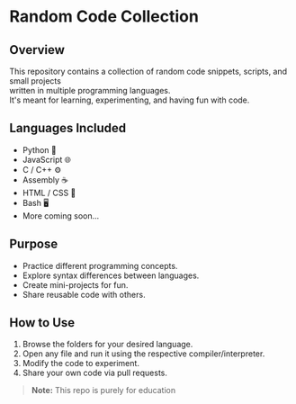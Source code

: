 # Random Code Collection

## Overview
This repository contains a collection of random code snippets, scripts, and small projects  
written in multiple programming languages.  
It's meant for learning, experimenting, and having fun with code.

## Languages Included
- Python 🐍
- JavaScript 🌐
- C / C++ ⚙️
- Assembly ☕
- HTML / CSS 🎨
- Bash 🖥️
- More coming soon...

## Purpose
- Practice different programming concepts.
- Explore syntax differences between languages.
- Create mini-projects for fun.
- Share reusable code with others.

## How to Use
1. Browse the folders for your desired language.
2. Open any file and run it using the respective compiler/interpreter.
3. Modify the code to experiment.
4. Share your own code via pull requests.

> **Note:** This repo is purely for education